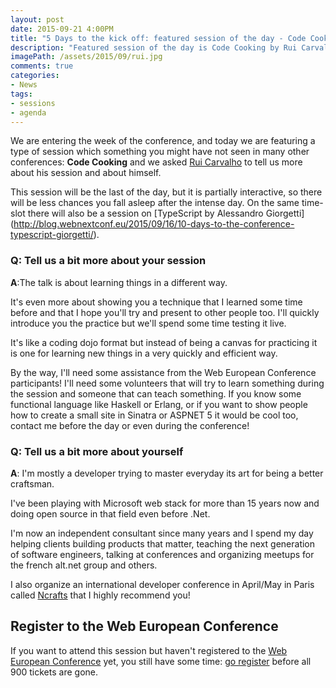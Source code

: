```yaml
---
layout: post
date: 2015-09-21 4:00PM
title: "5 Days to the kick off: featured session of the day - Code Cooking by Code Cooking by Rui Carvalho"
description: "Featured session of the day is Code Cooking by Rui Carvalho"
imagePath: /assets/2015/09/rui.jpg
comments: true
categories:
- News
tags:
- sessions
- agenda
---
```


We are entering the week of the conference, and today we are featuring a type of session which something you might have not seen in many other conferences: **Code Cooking** and we asked [Rui Carvalho](https://twitter.com/rhwy) to tell us more about his session and about himself.

This session will be the last of the day, but it is partially interactive, so there will be less chances you fall asleep after the intense day. On the same time-slot there will also be a session on [TypeScript by Alessandro Giorgetti] (http://blog.webnextconf.eu/2015/09/16/10-days-to-the-conference-typescript-giorgetti/).

### Q: Tell us a bit more about your session
**A**:The talk is about learning things in a different way.

It's even more about showing you a technique that I learned some time before and that I hope you'll try and present to other people too. I'll quickly introduce you the practice but we'll spend some time testing it live.

It's like a coding dojo format but instead of being a canvas for practicing it is one for learning new things in a very quickly and efficient way.

By the way, I'll need some assistance from the Web European Conference participants!
I'll need some volunteers that will try to learn something during the session and someone that can teach something. If you know some functional language like Haskell or Erlang, or if you want to show people how to create a small site in Sinatra or ASPNET 5 it would be cool too, contact me before the day or even during the conference!


### Q: Tell us a bit more about yourself
**A**: I'm mostly a developer trying to master everyday its art for being a better craftsman.  

I've been playing with Microsoft web stack for more than 15 years now and doing open source in that field even before .Net.

I'm now an independent consultant since many years and I spend my day helping clients building products that matter, teaching the next generation of software engineers, talking at conferences and organizing meetups for the french alt.net
group and others.

I also organize an international developer conference in April/May in Paris called [Ncrafts](http://ncrafts.io) that I highly recommend you!

## Register to the Web European Conference
If you want to attend this session but haven't registered to the [Web European Conference](http://webnextconf.eu/) yet, you still have some time: [go register](http://webnextconf.eventbrite.com/) before all 900 tickets are gone.
